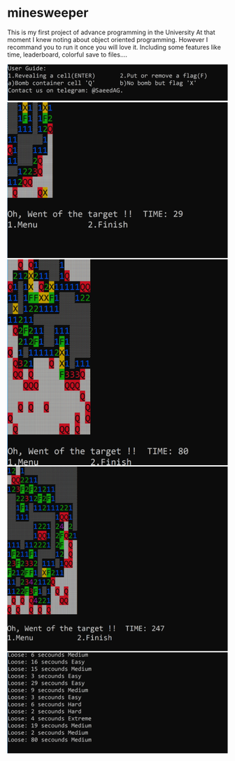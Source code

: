 # minesweeper
This is my first project of advance programming in the University
At that moment I knew noting about object oriented programming. However I recommand you to run it once you will love it. 
Including some features like time, leaderboard, colorful save to files....


![user guide](https://github.com/SaeedAllGray/minesweeper/blob/master/images/image%204.PNG)
![game](https://github.com/SaeedAllGray/minesweeper/blob/master/images/image%201.PNG)
![game](https://github.com/SaeedAllGray/minesweeper/blob/master/images/image%202.PNG)
![game](https://github.com/SaeedAllGray/minesweeper/blob/master/images/image%205.PNG)
![leaderboard](https://github.com/SaeedAllGray/minesweeper/blob/master/images/image%203.PNG)

